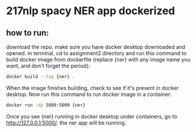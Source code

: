 # 217nlp spacy NER app dockerized

## how to run:

download the repo. make sure you have docker desktop downloaded and opened. in terminal, cd to assignment2 directory and run this command to build docker image from dockerfile (replace {ner} with any image name you want, and don't forget the period):

```sh
docker build --tag {ner} .   
```

When the image finishes building, check to see if it's present in docker desktop. Now run this command to run docker image in a container: 

```sh
docker run -dp 5000:5000 {ner}
```
Once you see {ner} running in docker desktop under containers, go to http://127.0.0.1:5000/. the ner app will be running. 
